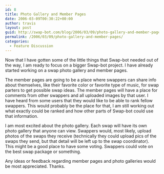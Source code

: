 ```yaml
---
id: 8
title: Photo Gallery and Member Pages
date: 2006-03-09T00:30:22+00:00
author: travis
layout: post
guid: http://swap-bot.com/blog/2006/03/09/photo-gallery-and-member-pages/
permalink: /2006/03/09/photo-gallery-and-member-pages/
categories:
  - Feature Discussion
---
```

Now that I have gotten some of the little things that Swap-bot needed out of the way, I am ready to focus on a bigger Swap-bot project. I have already started working on a swap photo gallery and member pages.

The member pages are going to be a place where swappers can share info about themselves, like their favorite color or favorite type of music, for swap parters to get possible swap ideas. The member pages will have a place for comments from other swappers and all uploaded images by that user. I have heard from some users that they would like to be able to rank fellow swappers. This would probably be the place for that, I am still working out what exactly could be ranked and how other parts of Swap-bot could use that information.

I am most excited about the photo gallery. Each swap will have its own photo gallery that anyone can view. Swappers would, most likely, upload photos of the swaps they receive (technically they could upload pics of the swaps they send, but that detail will be left up to the swap coordinator). This might be a good place to have some voting. Swappers could vote on the best swap package or something.

Any ideas or feedback regarding member pages and photo galleries would be most appreciated. Thanks.